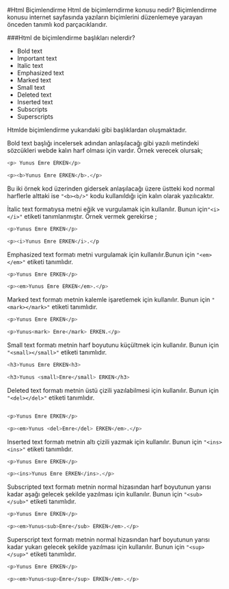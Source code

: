 #Html  Biçimlendirme
Html de biçimlerndirme konusu nedir?
Biçimlendirme konusu internet sayfasında yazıların biçimlerini düzenlemeye yarayan önceden tanımlı kod parçacıklarıdır.

###Html de biçimlendirme başlıkları nelerdir?

* Bold text
* Important text
* Italic text
* Emphasized text
* Marked text
* Small text
* Deleted text
* Inserted text
* Subscripts
* Superscripts

Htmlde biçimlendirme yukarıdaki gibi başlıklardan oluşmaktadır.

Bold text başlığı incelersek adından anlaşılacağı gibi yazılı metindeki sözcükleri webde kalın harf olması için vardır.
Örnek verecek olursak;

```sh
<p> Yunus Emre ERKEN</p> 

<p><b>Yunus Emre ERKEN</b>.</p> 
```
Bu iki örnek kod üzerinden gidersek anlaşılacağı üzere üstteki kod normal harflerle alttaki ise ```"<b><b/>"``` kodu kullanıldığı için kalın olarak yazılıcaktır.

İtalic text formatıysa metni eğik ve vurgulamak için kullanılır. Bunun için```"<i></i>"``` etiketi tanımlanmıştır.
Örnek vermek gerekirse ;

```sh
<p>Yunus Emre ERKEN</p> 

<p><i>Yunus Emre ERKEN</i>.</p
```
Emphasized text formatı metni vurgulamak için kullanılır.Bunun için ```"<em></em>"``` etiketi tanımlıdır.

```sh
<p>Yunus Emre ERKEN</p> 

<p><em>Yunus Emre ERKEN</em>.</p>
```
Marked text formatı metnin kalemle işaretlemek için kullanılır. Bunun için ```"<mark></mark>"``` etiketi tanımlıdır.

```sh
<p>Yunus Emre ERKEN</p> 

<p>Yunus<mark> Emre</mark> ERKEN.</p>
```
Small   text formatı metnin harf boyutunu küçültmek için kullanılır. Bunun için ```"<small></small>"``` etiketi tanımlıdır.

```sh
<h3>Yunus Emre ERKEN<h3>

<h3>Yunus <small>Emre</small> ERKEN</h3>
```
Deleted text formatı metnin üstü çizili yazılabilmesi için kullanılır. Bunun için ```"<del></del>"``` etiketi tanımlıdır.
```sh

<p>Yunus Emre ERKEN</p> 

<p><em>Yunus <del>Emre</del> ERKEN</em>.</p>

```
Inserted text formatı metnin altı çizili yazmak için kullanılır. Bunun için ```"<ins><ins>"``` etiketi tanımlıdır.

```sh
<p>Yunus Emre ERKEN</p> 

<p><ins>Yunus Emre ERKEN</ins>.</p>

```
Subscripted text formatı metnin normal hizasından harf boyutunun yarısı kadar aşağı gelecek şekilde yazılması için kullanılır.
Bunun için ```"<sub></sub>"``` etiketi tanımlıdır.
```sh
<p>Yunus Emre ERKEN</p> 

<p><em>Yunus<sub>Emre</sub> ERKEN</em>.</p>
```
Superscript text formatı metnin normal hizasından harf boyutunun yarısı kadar yukarı gelecek şekilde yazılması için 
kullanılır. Bunun için ```"<sup></sup>"``` etiketi tanımlıdır.

```sh
<p>Yunus Emre ERKEN</p> 

<p><em>Yunus<sup>Emre</sup> ERKEN</em>.</p>
```



